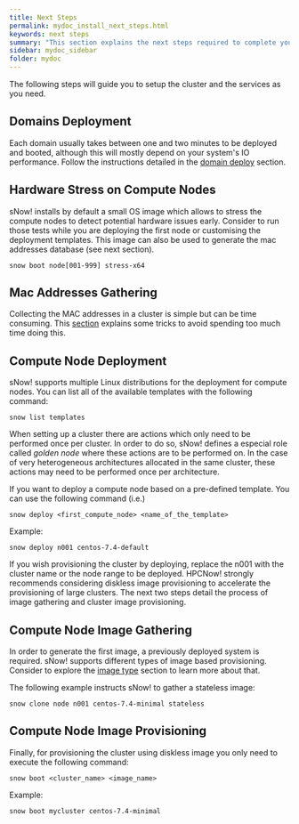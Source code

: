 ```yaml
---
title: Next Steps
permalink: mydoc_install_next_steps.html
keywords: next steps
summary: "This section explains the next steps required to complete your cluster installation."
sidebar: mydoc_sidebar
folder: mydoc
---
```


The following steps will guide you to setup the cluster and the services as you need.

## Domains Deployment
Each domain usually takes between one and two minutes to be deployed and booted, although this will mostly depend on your system's IO performance. Follow the instructions detailed in the [domain deploy](mydoc_domain_deploy.html) section.
## Hardware Stress on Compute Nodes
sNow! installs by default a small OS image which allows to stress the compute nodes to detect potential hardware issues early.
Consider to run those tests while you are deploying the first node or customising the deployment templates. This image can also be used to generate the mac addresses database (see next section).
```
snow boot node[001-999] stress-x64
```
## Mac Addresses Gathering
Collecting the MAC addresses in a cluster is simple but can be time consuming. This [section](mydoc_node_how_to_collect_the_mac_addresses.html) explains some tricks to avoid spending too much time doing this.
## Compute Node Deployment
sNow! supports multiple Linux distributions for the deployment for compute nodes. You can list all of the available templates with the following command:
```
snow list templates
```
When setting up a cluster there are actions which only need to be performed once per cluster. In order to do so, sNow! defines a especial role called *golden node* where these actions are to be performed on. In the case of very heterogeneous architectures allocated in the same cluster, these actions may need to be performed once per architecture.

If you want to deploy a compute node based on a pre-defined template. You can use the following command (i.e.)
```
snow deploy <first_compute_node> <name_of_the_template>
```
Example:
```
snow deploy n001 centos-7.4-default
```
If you wish provisioning the cluster by deploying, replace the n001 with the cluster name or the node range to be deployed.
HPCNow! strongly recommends considering diskless image provisioning to accelerate the provisioning of large clusters. The next two steps detail the process of image gathering and cluster image provisioning.
## Compute Node Image Gathering
In order to generate the first image, a previously deployed system is required. sNow! supports different types of image based provisioning. Consider to explore the [image type](mydoc_image_types.html) section to learn more about that.

The following example instructs sNow! to gather a stateless image:
```
snow clone node n001 centos-7.4-minimal stateless
```
## Compute Node Image Provisioning
Finally, for provisioning the cluster using diskless image you only need to execute the following command:
```
snow boot <cluster_name> <image_name>
```
Example:
```
snow boot mycluster centos-7.4-minimal
```
